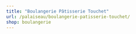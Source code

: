 ```yaml
---
title: "Boulangerie Pâtisserie Touchet"
url: /palaiseau/boulangerie-patisserie-touchet/
shop: boulangerie
---
```


